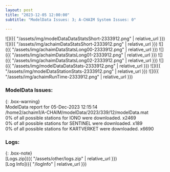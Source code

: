 ```yaml
---
layout: post
title: "2023-12-05 12:00:00"
subtitle: "ModelData Issues: 3; A-CHAIM System Issues: 0"

---
```


![]({{ "/assets/img/modelDataDataStatsShort-2333912.png" | relative_url }})
![]({{ "/assets/img/achaimDataStatsShort-2333912.png" | relative_url }})
![]({{ "/assets/img/achaimDataStatsLong00-2333912.png" | relative_url }})
![]({{ "/assets/img/achaimDataStatsLong01-2333912.png" | relative_url }})
![]({{ "/assets/img/achaimDataStatsLong02-2333912.png" | relative_url }})
![]({{ "/assets/img/modelDataDataStats-2333912.png" | relative_url }})
![]({{ "/assets/img/modelDataStationStats-2333912.png" | relative_url }})
![]({{ "/assets/img/achaimRunTime-2333912.png" | relative_url }})


### ModelData Issues:  
  
{: .box-warning}  
 ModelData report for 05-Dec-2023 12:15:14   
 /home2/achaim1/A-CHAIM/modelData/2023/339/12/modelData.mat   
 0% of all possible stations for IONO were downloaded. x2469   
 0% of all possible stations for SENTINEL were downloaded. x189   
 0% of all possible stations for KARTVERKET were downloaded. x6690   
  


### Logs:  
  
{: .box-note}  
[Logs.zip]({{ "/assets/other/logs.zip" | relative_url }})  
[Log Info]({{ "/logInfo" | relative_url }})  
